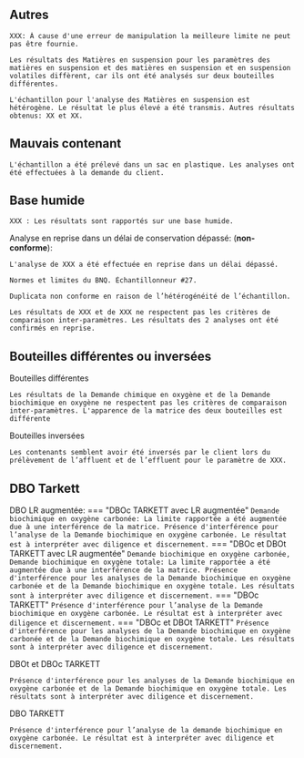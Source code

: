 
## Autres
```
XXX: À cause d'une erreur de manipulation la meilleure limite ne peut pas être fournie.
```
```
Les résultats des Matières en suspension pour les paramètres des matières en suspension et des matières en suspension et en suspension volatiles diffèrent, car ils ont été analysés sur deux bouteilles différentes.
```
```
L'échantillon pour l'analyse des Matières en suspension est hétérogène. Le résultat le plus élevé a été transmis. Autres résultats obtenus: XX et XX.
```

## Mauvais contenant
```
L'échantillon a été prélevé dans un sac en plastique. Les analyses ont été effectuées à la demande du client.
```
## Base humide
```
XXX : Les résultats sont rapportés sur une base humide.
```
Analyse en reprise dans un délai de conservation dépassé: (**non-conforme**):
```
L'analyse de XXX a été effectuée en reprise dans un délai dépassé.
```
```
Normes et limites du BNQ. Échantillonneur #27.
```
```
Duplicata non conforme en raison de l’hétérogénéité de l’échantillon.
```
```
Les résultats de XXX et de XXX ne respectent pas les critères de comparaison inter-paramètres. Les résultats des 2 analyses ont été confirmés en reprise.
```

## Bouteilles différentes ou inversées
Bouteilles différentes
```
Les résultats de la Demande chimique en oxygène et de la Demande biochimique en oxygène ne respectent pas les critères de comparaison inter-paramètres. L'apparence de la matrice des deux bouteilles est différente
```
Bouteilles inversées
```
Les contenants semblent avoir été inversés par le client lors du prélèvement de l’affluent et de l’effluent pour le paramètre de XXX.
```

## DBO Tarkett
DBO LR augmentée: 
=== "DBOc TARKETT avec LR augmentée"
    ```
    Demande biochimique en oxygène carbonée: La limite rapportée a été augmentée due à une interférence de la matrice. Présence d'interférence pour l’analyse de la Demande biochimique en oxygène carbonée. Le résultat est à interpréter avec diligence et discernement.
    ```
=== "DBOc et DBOt TARKETT avec LR augmentée"
    ```
    Demande biochimique en oxygène carbonée, Demande biochimique en oxygène totale: La limite rapportée a été augmentée due à une interférence de la matrice. Présence d'interférence pour les analyses de la Demande biochimique en oxygène carbonée et de la Demande biochimique en oxygène totale. Les résultats sont à interpréter avec diligence et discernement.
    ```
=== "DBOc TARKETT"
    ```
    Présence d'interférence pour l’analyse de la Demande biochimique en oxygène carbonée. Le résultat est à interpréter avec diligence et discernement.
    ```
=== "DBOc et DBOt TARKETT"
    ```
    Présence d'interférence pour les analyses de la Demande biochimique en oxygène carbonée et de la Demande biochimique en oxygène totale. Les résultats sont à interpréter avec diligence et discernement.
    ```

DBOt et DBOc TARKETT
```
Présence d'interférence pour les analyses de la Demande biochimique en oxygène carbonée et de la Demande biochimique en oxygène totale. Les résultats sont à interpréter avec diligence et discernement.
```
DBO TARKETT
```
Présence d'interférence pour l’analyse de la demande biochimique en oxygène carbonée. Le résultat est à interpréter avec diligence et discernement.
```